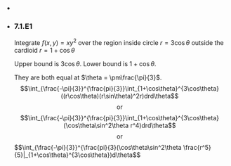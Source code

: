 -
- ### 7.1.E1
  Integrate $f(x,y) = xy^2$ over the region inside circle $r=3\cos\theta$ outside the cardioid $r=1+\cos\theta$
  
  Upper bound is $3\cos\theta$.
  Lower bound is $1+\cos\theta$.
  
  They are both equal at $\theta = \pm\frac{\pi}{3}$.
  $$\int_{\frac{-\pi}{3}}^{\frac{pi}{3}}\int_{1+\cos\theta}^{3\cos\theta}((r\cos\theta)(r\sin\theta)^2r)drd\theta$$
  $$\text{or}$$
  $$\int_{\frac{-\pi}{3}}^{\frac{pi}{3}}\int_{1+\cos\theta}^{3\cos\theta}(\cos\theta\sin^2\theta r^4)drd\theta$$
  $$\text{or}$$
  $$\int_{\frac{-\pi}{3}}^{\frac{pi}{3}(\cos\theta\sin^2\theta \frac{r^5}{5}|_{1+\cos\theta}^{3\cos\theta})d\theta$$